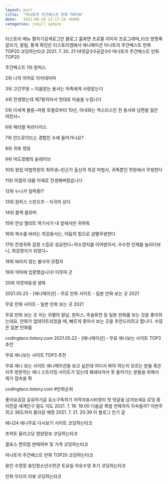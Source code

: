 ```yaml
---
layout: post
title:  "마나토끼 주간베스트 만화 TOP20"
date:   2021-08-20 22:17:10 +0800
categories: jekyll update
---
```

티스토리 메뉴 펼치기검색로그인
블로그 홈화면
프로필 이미지
프로그래머_타코
방명록
글쓰기, 알림, 통계 확인은 티스토리앱에서
애니메이션
마나토끼 주간베스트 만화 TOP20
코딩하는타코
2021. 7. 20. 21:14댓글수0공감수0
마나토끼 주간베스트 만화 TOP20

주간베스트
1위 원피스

2위 나의 히어로 아카데미아

3위 고간무쌍 ~ 미움받는 용사는 마족에게 사랑받는다

4위 전생했는데 제7왕자라서 멋대로 마술을 누립니다

5위 이세계 불륜~마왕 토벌로부터 10년, 아내와는 섹스리스인 전 용사와 남편을 잃은 여전사~

6위 패러렐 파라다이스

7위 안드로이드는 경험인 수에 들어가나요?

8위 귀축 영웅

9위 마도정병의 슬레이브

10위 왕립 마법학원의 최하생~빈곤가 출신의 최강 마법사, 귀족뿐인 학원에서 무쌍한다

11위 야겜의 대물 아재로 전생해버렸습니다

12위 누나가 침략중!?

13위 원피스 스핀오프 - 식극의 상디

14위 블랙 클로버

15위 연상 엘리트 여기사가 내 앞에서만 귀여워

16위 복수를 바라는 최강용사는, 어둠의 힘으로 섬멸무쌍한다

17위 전생귀족 감정 스킬로 성공한다~약소영지를 이어받아서, 우수한 인재를 늘리다보니, 최강영지가 되었다~

18위 바라지 않는 불사의 모험자

19위 악마에 입문했습니다! 이루마 군

20위 의붓여동생 생화

 

2021.05.23 - [애니메이션] - 무료 만화 사이트 - 일본 만화 보는 곳 2021

 
무료 만화 사이트 - 일본 만화 보는 곳 2021

무료 만화 보는 곳 저는 귀멸의 칼날, 원피스, 주술회전 등 일본 만화를 보는 것을 좋아하는데요. 만화가 업데이트되었을 때, 빠르게 찾아서 보는 곳을 추천드리려고 합니다. 수많은 일본 만화를

codingtaco.tistory.com
2021.05.22 - [애니메이션] - 무료 애니보는 사이트 TOP3 추천

 
무료 애니보는 사이트 TOP3 추천

무료 애니 보는 사이트 애니메이션을 보고 싶은데 어디서 봐야 하는지 모르는 분들 혹은 자주 방문하는 애니 스트리밍 사이트가 있는데 폐쇄되어서 못 들어가는 분들을 위해서 제가 접속을 확

codingtaco.tistory.com
#만화순위

좋아요공감
공유하기글 요소구독하기
저작자표시비영리
첫 댓글을 남겨보세요
로딩 중
이전글
세계인구 밀도 지도
2021. 7. 19. 18:00
다음글
폭염 언제까지 지속될까? 이번주 최고 38도까지 올라갈 예정
2021. 7. 21. 20:39
이 블로그 인기 글

애니24 애니무료 다시보기 사이트
코딩하는타코

프락토 올리고당 영양정보
코딩하는타코

겔포스 편의점 판매여부 및 가격
코딩하는타코

마나토끼 주간베스트 만화 TOP20
코딩하는타코

용인 수영장 용인청소년수련관 토요일 자유수영 후기
코딩하는타코

만화 두더지 리뷰
코딩하는타코
